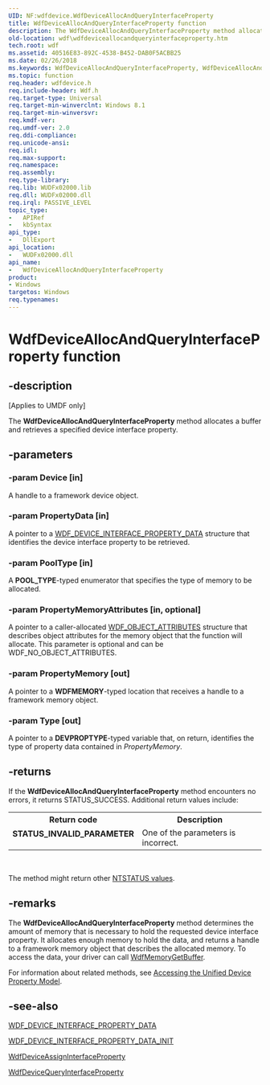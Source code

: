 ```yaml
---
UID: NF:wdfdevice.WdfDeviceAllocAndQueryInterfaceProperty
title: WdfDeviceAllocAndQueryInterfaceProperty function
description: The WdfDeviceAllocAndQueryInterfaceProperty method allocates a buffer and retrieves a specified device interface property.
old-location: wdf\wdfdeviceallocandqueryinterfaceproperty.htm
tech.root: wdf
ms.assetid: 40516E83-892C-4538-B452-DAB0F5ACBB25
ms.date: 02/26/2018
ms.keywords: WdfDeviceAllocAndQueryInterfaceProperty, WdfDeviceAllocAndQueryInterfaceProperty method, wdf.wdfdeviceallocandqueryinterfaceproperty, wdfdevice/WdfDeviceAllocAndQueryInterfaceProperty
ms.topic: function
req.header: wdfdevice.h
req.include-header: Wdf.h
req.target-type: Universal
req.target-min-winverclnt: Windows 8.1
req.target-min-winversvr: 
req.kmdf-ver: 
req.umdf-ver: 2.0
req.ddi-compliance: 
req.unicode-ansi: 
req.idl: 
req.max-support: 
req.namespace: 
req.assembly: 
req.type-library: 
req.lib: WUDFx02000.lib
req.dll: WUDFx02000.dll
req.irql: PASSIVE_LEVEL
topic_type:
-	APIRef
-	kbSyntax
api_type:
-	DllExport
api_location:
-	WUDFx02000.dll
api_name:
-	WdfDeviceAllocAndQueryInterfaceProperty
product:
- Windows
targetos: Windows
req.typenames: 
---
```


# WdfDeviceAllocAndQueryInterfaceProperty function


## -description


<p class="CCE_Message">[Applies to UMDF only]</p>

The <b>WdfDeviceAllocAndQueryInterfaceProperty</b> method  allocates a buffer and retrieves a specified device interface property.


## -parameters




### -param Device [in]

A handle to a framework device object.


### -param PropertyData [in]

A pointer to a <a href="https://msdn.microsoft.com/library/windows/hardware/dn265629">WDF_DEVICE_INTERFACE_PROPERTY_DATA</a> structure that identifies the device interface property to be retrieved.


### -param PoolType [in]

A <b>POOL_TYPE</b>-typed enumerator that specifies the type of memory to be allocated.


### -param PropertyMemoryAttributes [in, optional]

A pointer to a caller-allocated <a href="https://msdn.microsoft.com/library/windows/hardware/ff552400">WDF_OBJECT_ATTRIBUTES</a> structure that describes object attributes for the memory object that the function will allocate. This parameter is optional and can be WDF_NO_OBJECT_ATTRIBUTES.


### -param PropertyMemory [out]

A pointer to a <b>WDFMEMORY</b>-typed location that receives a handle to a framework memory object.




### -param Type [out]

A pointer to a <b>DEVPROPTYPE</b>-typed variable that, on return,  identifies the type of property data contained in <i>PropertyMemory</i>.


## -returns



If the <b>WdfDeviceAllocAndQueryInterfaceProperty</b> method encounters no errors, it returns STATUS_SUCCESS. Additional return values include:

<table>
<tr>
<th>Return code</th>
<th>Description</th>
</tr>
<tr>
<td width="40%">
<dl>
<dt><b>STATUS_INVALID_PARAMETER</b></dt>
</dl>
</td>
<td width="60%">
One of the parameters is incorrect.

</td>
</tr>
</table>
 

The method might return other <a href="https://msdn.microsoft.com/library/windows/hardware/ff557697">NTSTATUS values</a>.




## -remarks



The <b>WdfDeviceAllocAndQueryInterfaceProperty</b> method determines the amount of memory that is necessary to hold the requested device interface property. It allocates enough memory to hold the data, and returns a handle to a framework memory object that describes the allocated memory. To access the data, your driver can call <a href="https://msdn.microsoft.com/library/windows/hardware/ff548715">WdfMemoryGetBuffer</a>. 

For information about related methods, see <a href="https://msdn.microsoft.com/C81988F9-E0DA-439F-B770-DAD86E33D5F3">Accessing the Unified Device Property Model</a>.




## -see-also




<a href="https://msdn.microsoft.com/library/windows/hardware/dn265629">WDF_DEVICE_INTERFACE_PROPERTY_DATA</a>



<a href="https://msdn.microsoft.com/library/windows/hardware/dn265630">WDF_DEVICE_INTERFACE_PROPERTY_DATA_INIT</a>



<a href="https://msdn.microsoft.com/library/windows/hardware/dn265600">WdfDeviceAssignInterfaceProperty</a>



<a href="https://msdn.microsoft.com/library/windows/hardware/dn265607">WdfDeviceQueryInterfaceProperty</a>
 

 

